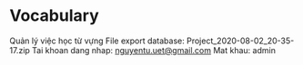 # Vocabulary
Quản lý việc học từ vựng
File export database: Project_2020-08-02_20-35-17.zip
Tai khoan dang nhap: nguyentu.uet@gmail.com
Mat khau: admin
